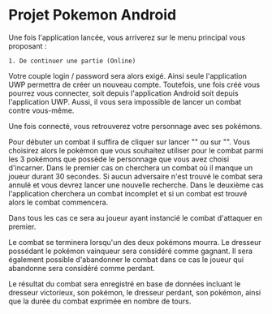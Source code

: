 # Projet Pokemon Android
Une fois l'application lancée, vous arriverez sur le menu principal vous proposant :
    
    1. De continuer une partie (Online)
    
Votre couple login / password sera alors exigé. Ainsi seule l'application UWP permettra de créer un nouveau compte.
Toutefois, une fois créé vous pourrez vous connecter, soit depuis l'application Android soit depuis l'application UWP. 
Aussi, il vous sera impossible de lancer un combat contre vous-même.

Une fois connecté, vous retrouverez votre personnage avec ses pokémons.

Pour débuter un combat il suffira de cliquer sur lancer "" ou sur "". Vous choisirez alors le pokémon que vous souhaitez utiliser 
pour le combat parmi les 3 pokémons que possède le personnage que vous avez choisi d'incarner.
Dans le premier cas on cherchera un combat où il manque un joueur durant 30 secondes. Si aucun adversaire n'est trouvé le combat
sera annulé et vous devrez lancer une nouvelle recherche. Dans le deuxième cas l'application cherchera un combat incomplet et 
si un combat est trouvé alors le combat commencera.

Dans tous les cas ce sera au joueur ayant instancié le combat d'attaquer en premier.

Le combat se terminera lorsqu'un des deux pokémons mourra. Le dresseur possédant le pokémon vainqueur sera considéré comme 
gagnant. Il sera également possible d'abandonner le combat dans ce cas le joueur qui abandonne sera considéré comme perdant.

Le résultat du combat sera enregistré en base de données incluant le dresseur victorieux, son pokémon, le dresseur perdant, 
son pokémon, ainsi que la durée du combat exprimée en nombre de tours.

